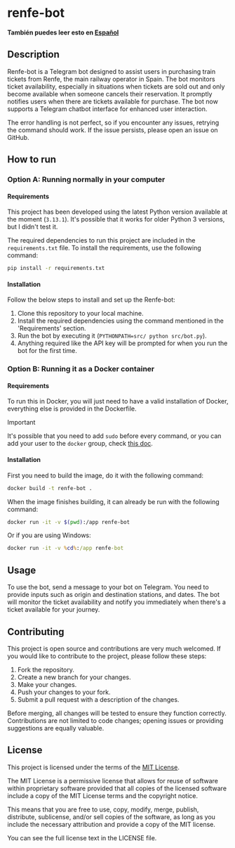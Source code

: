 # renfe-bot

**También puedes leer esto en [Español](./docs/README_ES.md)**

## Description

Renfe-bot is a Telegram bot designed to assist users in purchasing train tickets
from Renfe, the main railway operator in Spain. The bot monitors ticket
availability, especially in situations when tickets are sold out and only become
available when someone cancels their reservation. It promptly notifies users
when there are tickets available for purchase. The bot now supports a Telegram
chatbot interface for enhanced user interaction.

The error handling is not perfect, so if you encounter any issues, retrying the
command should work. If the issue persists, please open an issue on GitHub.

## How to run

### Option A: Running normally in your computer

#### Requirements

This project has been developed using the latest Python version available at the moment
(`3.13.1`). It's possible that it works for older Python 3 versions, but I didn't test it.

The required dependencies to run this project are included in the
`requirements.txt` file. To install the requirements, use the following command:

```bash
pip install -r requirements.txt
```

#### Installation

Follow the below steps to install and set up the Renfe-bot:

1. Clone this repository to your local machine.
2. Install the required dependencies using the command mentioned in the
   'Requirements' section.
3. Run the bot by executing it (`PYTHONPATH=src/ python src/bot.py`).
4. Anything required like the API key will be prompted for when you run the bot
   for the first time.

### Option B: Running it as a Docker container 

#### Requirements

To run this in Docker, you will just need to have a valid installation of Docker,
everything else is provided in the Dockerfile.

> [!IMPORTANT]
> It's possible that you need to add `sudo` before every command,
> or you can add your user to the `docker` group, check [this
> doc](https://docs.docker.com/engine/install/linux-postinstall/).

#### Installation

First you need to build the image, do it with the following command:

```bash
docker build -t renfe-bot .
```

When the image finishes building, it can already be run with the following command:

```bash
docker run -it -v $(pwd):/app renfe-bot
```

Or if you are using Windows:

```bat
docker run -it -v %cd%:/app renfe-bot
```

## Usage

To use the bot, send a message to your bot on Telegram. You need to provide
inputs such as origin and destination stations, and dates. The bot will monitor
the ticket availability and notify you immediately when there's a ticket
available for your journey.

## Contributing

This project is open source and contributions are very much welcomed. If you
would like to contribute to the project, please follow these steps:

1. Fork the repository.
2. Create a new branch for your changes.
3. Make your changes.
4. Push your changes to your fork.
5. Submit a pull request with a description of the changes.

Before merging, all changes will be tested to ensure they function correctly.
Contributions are not limited to code changes; opening issues or providing
suggestions are equally valuable.

## License

This project is licensed under the terms of the [MIT
License](https://opensource.org/license/mit/).

The MIT License is a permissive license that allows for reuse of software within
proprietary software provided that all copies of the licensed software include a
copy of the MIT License terms and the copyright notice.

This means that you are free to use, copy, modify, merge, publish, distribute,
sublicense, and/or sell copies of the software, as long as you include the
necessary attribution and provide a copy of the MIT license.

You can see the full license text in the LICENSE file.
